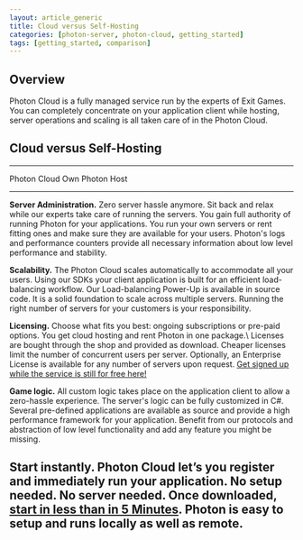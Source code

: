 ```yaml
---
layout: article_generic
title: Cloud versus Self-Hosting
categories: [photon-server, photon-cloud, getting_started]
tags: [getting_started, comparison]
---
```


Overview
--------

Photon Cloud is a fully managed service run by the experts of Exit
Games. You can completely concentrate on your application client while
hosting, server operations and scaling is all taken care of in the
Photon Cloud.

Cloud versus Self-Hosting
-------------------------

  ------------------------------------------------------------------------------------------------------------------------------------------------------------------------------------------------------------------------------------------------------------------------------------------------------------------------------------------------------------------------------------------------------------------------------------------------------------------------------
  Photon Cloud                                                                                                                                                                      Own Photon Host
  --------------------------------------------------------------------------------------------------------------------------------------------------------------------------------- --------------------------------------------------------------------------------------------------------------------------------------------------------------------------------------------------------------------------------------------------------------------------------------------
  **Server Administration.** Zero server hassle anymore. Sit back and relax while our experts take care of running the servers.                                                     You gain full authority of running Photon for your applications. You run your own servers or rent fitting ones and make sure they are available for your users. Photon's logs and performance counters provide all necessary information about low level performance and stability.

  **Scalability.** The Photon Cloud scales automatically to accommodate all your users. Using our SDKs your client application is built for an efficient load-balancing workflow.   Our Load-balancing Power-Up is available in source code. It is a solid foundation to scale across multiple servers. Running the right number of servers for your customers is your responsibility.

  **Licensing.** Choose what fits you best: ongoing subscriptions or pre-paid options. You get cloud hosting and rent Photon in one package.\                                       Licenses are bought through the shop and provided as download. Cheaper licenses limit the number of concurrent users per server. Optionally, an Enterprise License is available for any number of servers upon request.
   [Get signed up while the service is still for free here!](http://cloud.exitgames.com/)                                                                                           

  **Game logic.** All custom logic takes place on the application client to allow a zero-hassle experience.                                                                         The server's logic can be fully customized in C\#. Several pre-defined applications are available as source and provide a high performance framework for your application. Benefit from our protocols and abstraction of low level functionality and add any feature you might be missing.

  **Start instantly.** Photon Cloud let’s you register and immediately run your application. No setup needed. No server needed.                                                     Once downloaded, [start in less than in 5 Minutes](http://doc.exitgames.com/quickstart/photoninfiveminutes). Photon is easy to setup and runs locally as well as remote.
  ------------------------------------------------------------------------------------------------------------------------------------------------------------------------------------------------------------------------------------------------------------------------------------------------------------------------------------------------------------------------------------------------------------------------------------------------------------------------------



